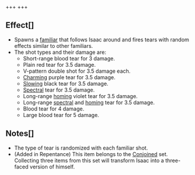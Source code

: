 +++
+++

Effect[]
--------


* Spawns a [familiar](/wiki/Familiar "Familiar") that follows Isaac around and fires tears with random effects similar to other familiars.
* The shot types and their damage are:
	+ Short-range blood tear for 3 damage.
	+ Plain red tear for 3.5 damage.
	+ V-pattern double shot for 3.5 damage each.
	+ [Charming](/wiki/Charm "Charm") purple tear for 3.5 damage.
	+ [Slowing](/wiki/Slow "Slow") black tear for 3.5 damage.
	+ [Spectral](/wiki/Spectral_tears "Spectral tears") tear for 3.5 damage.
	+ Long-range [homing](/wiki/Homing_tears "Homing tears") violet tear for 3.5 damage.
	+ Long-range [spectral](/wiki/Spectral_tears "Spectral tears") and [homing](/wiki/Homing_tears "Homing tears") tear for 3.5 damage.
	+ Blood tear for 4 damage.
	+ Large blood tear for 5 damage.


Notes[]
-------


* The type of tear is randomized with each familiar shot.
* (Added in Repentance) This item belongs to the [Conjoined](/wiki/Conjoined "Conjoined") set. Collecting three items from this set will transform Isaac into a three-faced version of himself.


